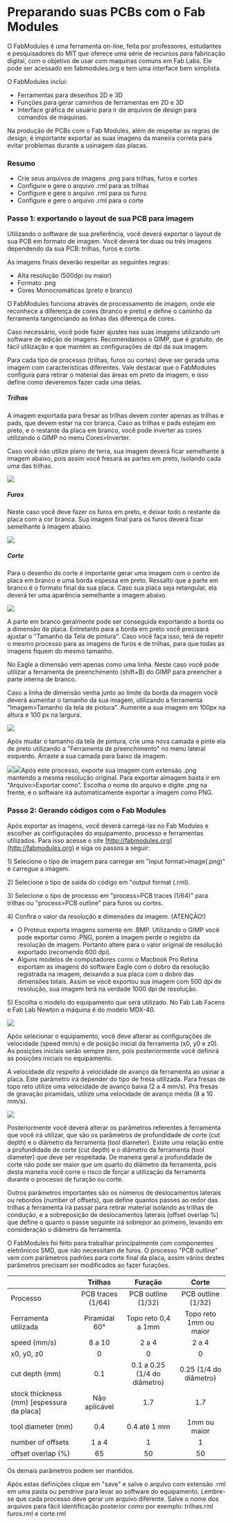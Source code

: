 # Preparando suas PCBs com o Fab Modules

O FabModules é uma ferramenta on-line, feita por professores, estudantes e pesquisadores do MIT que oferece uma série de recursos para fabricação digital, com o objetivo de usar com maquinas comuns em Fab Labs. Ele pode ser acessado em fabmodules.org e tem uma interface bem simplista.

O FabModules inclui:

* Ferramentas para desenhos 2D e 3D
* Funções para gerar caminhos de ferramentas em 2D e 3D
* Interface gráfica de usuário para ir de arquivos de design para comandos de máquinas.

Na produção de PCBs com o Fab Modules, além de respeitar as regras de design, é importante exportar as suas imagens da maneira correta para evitar problemas durante a usinagem das placas.

### Resumo

* Crie seus arquivos de imagens .png para trilhas, furos e cortes
* Configure e gere o arquivo .rml para as trilhas
* Configure e gere o arquivo .rml para os furos
* Configure e gere o arquivo .rml para o corte

### Passo 1: exportando o layout de sua PCB para imagem

Utilizando o software de sua preferência, você deverá exportar o layout de sua PCB em formato de imagem. Você deverá ter duas ou três imagens dependendo da sua PCB: trilhas, furos e corte.

As imagens finais deverão respeitar as seguintes regras:

* Alta resolução \(500dpi ou maior\)
* Formato .png
* Cores Monocromáticas \(preto e branco\)

O FabModules funciona através de processamento de imagem, onde ele reconhece a diferença de cores \(branco e preto\) e define o caminho da ferramenta tangenciando as linhas das diferença de cores.

Caso necessário, você pode fazer ajustes nas suas imagens utilizando um software de edição de imagens. Recomendamos o GIMP, que é gratuito, de fácil utilização e que mantém as configurações de dpi da sua imagem.

Para cada tipo de processo \(trilhas, furos ou cortes\) deve ser gerada uma imagem com características diferentes. Vale destacar que o FabModules configura para retirar o material das áreas em preto da imagem, e isso define como deveremos fazer cada uma delas.

##### Trilhas

A imagem exportada para fresar as trilhas devem conter apenas as trilhas e pads, que devem estar na cor branca. Caso as trilhas e pads estejam em preto, e o restante da placa em branco, você pode inverter as cores utilizando o GIMP no menu Cores&gt;Inverter.

Caso você não utilize plano de terra, sua imagem deverá ficar semelhante à imagem abaixo, pois assim você fresará as partes em preto, isolando cada uma das trilhas.

![](/assets/top_traces.png)

##### Furos

Neste caso você deve fazer os furos em preto, e deixar todo o restante da placa com a cor branca. Sua imagem final para os furos deverá ficar semelhante à imagem abaixo.

![](/assets/top_drills.png)

##### Corte

Para o desenho do corte é importante gerar uma imagem com o centro da placa em branco e uma borda espessa em preto. Ressalto que a parte em branco é o formato final da sua placa. Caso sua placa seja retangular, ela deverá ter uma aparência semelhante a imagem abaixo.

![](/assets/top_cut.png)

A parte em branco geralmente pode ser conseguida exportando a borda ou a dimensão da placa. Entretanto para a borda em preto você precisará ajustar o "Tamanho da Tela de pintura". Caso você faça isso, terá de repetir o mesmo processo para as imagens de furos e de trilhas, para que todas as imagens fiquem do mesmo tamanho.

No Eagle a dimensão vem apenas como uma linha. Neste caso você pode utilizar a ferramenta de preenchimento \(shift+B\) do GIMP para preencher a parte interna de branco.

Caso a linha de dimensão venha junto ao limite da borda da imagem você deverá aumentar o tamanho da sua imagem, utilizando a ferramenta "Imagem&gt;Tamanho da tela de pintura". Aumente a sua imagem em 100px na altura e 100 px na largura.

![](/assets/pcb1.png)

Após mudar o tamanho da tela de pintura, crie uma nova camada e pinte ela de preto utilizando a "Ferramenta de preenchimento" no menu lateral esquerdo. Arraste a sua camada para baixo da imagem.

![](/assets/pcb2.png)![](/assets/pcb3.png)Após este processo, exporte sua imagem com extensão .png mantendo a mesma resolução original. Para exportar aimagem basta ir em "Arquivo&gt;Exportar como". Escolha o nome do arquivo e digite .png na frente, e o software irá automaticamente exportar a imagem como PNG.

### Passo 2: Gerando códigos com o Fab Modules

Após exportar as imagens, você deverá carregá-las no Fab Modules e escolher as configurações do equipamento, processo e ferramentas utilizados. Para isso acesse o site [http://fabmodules.org](http://fabmodules.org) e siga os passos a seguir:

1\) Selecione o tipo de imagem para carregar em "input format&gt;image\(.png\)" e carregue a imagem.

2\) Selecione o tipo de saída do código em "output format \(.rml\).

3\) Selecione o tipo de processo em "process&gt;PCB traces \(1/64\)" para trilhas ou "process&gt;PCB outline" para furos ou cortes.

4\) Confira o valor da resolução e dimensões da imagem. \(ATENÇÃO!\)

* O Proteus exporta imagens somente em .BMP. Utilizando o GIMP você pode exportar como .PNG, porém a imagem perde o registro da resolução de imagem. Portanto altere para o valor original de resolução exportado \(recomendo 600 dpi\).
* Alguns modelos de computadores como o Macbook Pro Retina exportam as imagens do software Eagle com o dobro da resolução registrada na imagem, deixando a sua placa com o dobro das dimensões totais. Assim se você exportou sua imagem com 500 dpi de resolução, sua imagem terá na verdade 1000 dpi de resolução. 

5\) Escolha o modelo do equipamento que será utilizado. No Fab Lab Facens e Fab Lab Newton a máquina é do modelo MDX-40.

![](/assets/pcb5.png)

Após selecionar o equipamento, você deve alterar as configurações de velocidade \(speed mm/s\) e de posição inicial da ferramenta \(x0, y0 e z0\). As posições iniciais serão sempre zero, pois posteriormente você definirá as posições iniciais no equipamento.

A velocidade diz respeito à velocidade de avanço da ferramenta ao usinar a placa. Este parâmetro irá depender do tipo de fresa utilizada. Para fresas de topo reto utilize uma velocidade de avanço baixa \(2 a 4 mm/s\). Pra fresas de gravação piramidais, utilize uma velocidade de avanço média \(8 a 10 mm/s\).

![](/assets/pcb6.png)

Posteriormente você deverá alterar os parâmetros referentes à ferramenta que você irá utilizar, que são os parâmetros de profundidade de corte \(cut depth\) e o diâmetro da ferramenta \(tool diameter\). Existe uma relação entre a profundidade de corte \(cut depth\) e o diâmetro da ferramenta \(tool diameter\) que deve ser respeitada. De maneira geral a profundidade de corte não pode ser maior que um quarto do diâmetro da ferramenta, pois desta maneira você corre o risco de forçar a utilização da ferramenta durante o processo de furação ou corte.

Outros parâmetros importantes são os números de deslocamentos laterais ou rebordos \(number of offsets\), que define quantos passes ao redor das trilhas a ferramenta irá passar para retirar material isolando as trilhas de condução, e a sobreposição de deslocamentos laterais \(offset overlap %\) que define o quanto o passe seguinte irá sobrepor ao primeiro, levando em consideração o diâmetro da ferramenta.

O FabModules foi feito para trabalhar principalmente com componentes eletrônicos SMD, que não necessitam de furos. O processo "PCB outline" vem com parâmetros padrões para corte final da placa, assim vários destes parâmetros precisam ser modificados ao fazer furações.

|  | Trilhas | Furação | Corte |
| :--- | :---: | :---: | :---: |
| Processo | PCB traces \(1/64\) | PCB outline \(1/32\) | PCB outline \(1/32\) |
| Ferramenta utilizada | Piramidal 60° | Topo reto 0,4 a 1mm | Topo reto 1mm ou maior |
| speed \(mm/s\) | 8 a 10 | 2 a 4 | 2 a 4 |
| x0, y0, z0 | 0 | 0 | 0 |
| cut depth \(mm\) | 0.1 | 0.1 a 0.25 \(1/4 do diâmetro\) | 0.25 \(1/4 do diâmetro\) |
| stock thickness \(mm\) \[espessura da placa\] | Não aplicável | 1.7 | 1.7 |
| tool diameter \(mm\) | 0.4 | 0.4 até 1 mm | 1mm ou maior |
| number of offsets | 1 a 4 | 1 | 1 |
| offset overlap \(%\) | 65 | 50 | 50 |

Os demais parâmetros podem ser mantidos.

Após estas definições clique em "save" e salve o arquivo com extensão .rml em uma pasta ou pendrive para levar ao software do equipamento. Lembre-se que cada processo deve gerar um arquivo diferente. Salve o nome dos arquivos para fácil identificação posterior como por exemplo: trilhas.rml furos.rml e corte.rml


